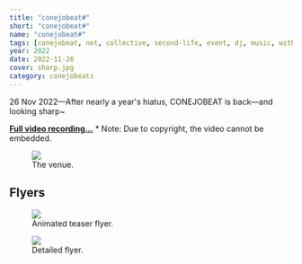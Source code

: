 ```yaml
---
title: "conejobeat#"
short: "conejobeat#"
name: "conejobeat#"
tags: [conejobeat, net, collective, second-life, event, dj, music, with-others, 2022, ongoing]
year: 2022
date: 2022-11-26
cover: sharp.jpg
category: conejobeats
---
```


26 Nov 2022—After nearly a year's hiatus, CONEJOBEAT is back—and looking sharp~

**[Full video recording…](https://drive.google.com/file/d/1t6xyC6o1lCgvdM032VAmdSVqMXMiqDpP/view?usp=sharing)** * Note: Due to copyright, the video cannot be embedded.

<figure>
  <img src="{{ site.baseurl }}/assets/img/sharpvenue.jpg">
  <figcaption>
    The venue.
  </figcaption>
</figure>

## Flyers

<figure>
  <img src="{{ site.baseurl }}/assets/gif/sharpteaser.gif">
  <figcaption>
    Animated teaser flyer.
  </figcaption>
</figure>

<figure>
  <img src="{{ site.baseurl }}/assets/img/sharpflyer.jpg">
  <figcaption>
    Detailed flyer.
  </figcaption>
</figure>
